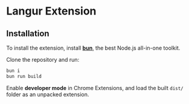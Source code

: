 # Langur Extension

## Installation

To install the extension, install [**bun**](https://bun.sh), the best Node.js all-in-one toolkit.

Clone the repository and run:

```bash
bun i
bun run build
```

Enable **developer mode** in Chrome Extensions, and load the built `dist/` folder as an unpacked extension.
